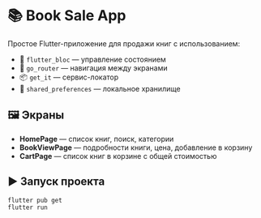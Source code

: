 # 📚 Book Sale App

Простое Flutter-приложение для продажи книг с использованием:

- 🧠 `flutter_bloc` — управление состоянием
- 🚦 `go_router` — навигация между экранами
- 📦 `get_it` — сервис-локатор
- 💾 `shared_preferences` — локальное хранилище

## 🖼️ Экраны

- **HomePage** — список книг, поиск, категории
- **BookViewPage** — подробности книги, цена, добавление в корзину
- **CartPage** — список книг в корзине с общей стоимостью

## ▶️ Запуск проекта

```bash
flutter pub get
flutter run

